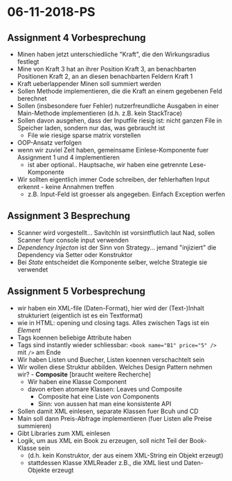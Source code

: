 # 06-11-2018-PS

<!-- Mermaid diagram support... add diags via <<{} -->
<script src=../html/mermaid.min.js></script>
<script src=../html/removeDiff.js></script>

<!--TOC-->

## Assignment 4 Vorbesprechung

* Minen haben jetzt unterschiedliche "Kraft", die den Wirkungsradius festlegt
* Mine von Kraft 3 hat an ihrer Position Kraft 3, an benachbarten Positionen Kraft 2, an an diesen benachbarten Feldern Kraft 1
* Kraft ueberlappender Minen soll summiert werden
* Sollen Methode implementieren, die die Kraft an einem gegebenen Feld berechnet
* Sollen (insbesondere fuer Fehler) nutzerfreundliche Ausgaben in einer Main-Methode implementieren (d.h. z.B. kein StackTrace)
* Sollen davon ausgehen, dass der Inputfile riesig ist: nicht ganzen File in Speicher laden, sondern nur das, was gebraucht ist
    * File wie riesige sparse matrix vorstellen
* OOP-Ansatz verfolgen
* wenn wir zuviel Zeit haben, gemeinsame Einlese-Komponente fuer Assignment 1 und 4 implementieren
    * ist aber optional.. Hauptsache, wir haben eine getrennte Lese-Komponente
* Wir sollten eigentlich immer Code schreiben, der fehlerhaften Input erkennt - keine Annahmen treffen
    * z.B. Input-Feld ist groesser als angegeben. Einfach Exception werfen

## Assignment 3 Besprechung

* Scanner wird vorgestellt... SavitchIn ist vorsintflutlich laut Nad, sollen Scanner fuer console input verwenden
* *Dependency Injecton* ist der Sinn von Strategy... jemand "injiziert" die Dependency via Setter oder Konstruktor
* Bei *State* entscheidet die Komponente selber, welche Strategie sie verwendet

## Assignment 5 Vorbesprechung

* wir haben ein XML-file (Daten-Format), hier wird der (Text-)Inhalt strukturiert (eigentlich ist es ein Textformat)
* wie in HTML: opening und closing tags. Alles zwischen Tags ist ein *Element*
* Tags koennen beliebige Attribute haben
* Tags sind instantly wieder schliessbar: `<book name="B1" price="5" />` mit `/>` am Ende
* Wir haben Listen und Buecher, Listen koennen verschachtelt sein
* Wir wollen diese Struktur abbilden. Welches Design Pattern nehmen wir? - **Composite** [braucht weitere Recherche]
    * Wir haben eine Klasse Component
    * davon erben atomare Klassen: Leaves und Composite
        * Composite hat eine Liste von Components
        * Sinn: von aussen hat man eine konsistente API
* Sollen damit XML einlesen, separate Klassen fuer Bcuh und CD
* Main soll dann Preis-Abfrage implementieren (fuer Listen alle Preise summieren)
* Gibt Libraries zum XML einlesen
* Logik, um aus XML ein Book zu erzeugen, soll nicht Teil der Book-Klasse sein
    * (d.h. kein Konstruktor, der aus einem XML-String ein Objekt erzeugt)
    * stattdessen Klasse XMLReader z.B., die XML liest und Daten-Objekte erzeugt

<script src=../html/removeCaptions.js></script>

